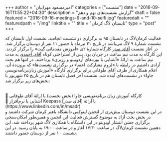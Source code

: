 +++
author = "امیرمسعود مهرابیان"
categories = ["نشست"]
date = "2016-09-16T11:55:22+04:30"
description = "گزارش نشست‌های نهم و دهم"
draft = false
featured = "2016-09-16-meetings-9-and-10-selfi.jpg"
featuredalt = ""
featuredpath = "/img"
linktitle = ""
title = "تابستان لاگ کرمان"
type = "post"
+++

فعالیت کرمان‌لاگ در تابستان ۹۵ به برگزاری دو نشست انجامید. نشست اول تابستان که نشست شمارهٔ ۹ لاگ می‌باشد در تاریخ ۳۱ تیرماه با حضور ۱۱ نفر از دوستان برگزار شد. در آغاز نشست [آقای صدر](https://www.linkedin.com/in/msadr) کارگاه شمارهٔ ۲ی «آموزش مقدماتی گیت» را برگزار کردند. این کارگاه به مدت نیم ساعت در جریان بود. پس از استراحتی کوتاه [آقای احمدی](https://www.linkedin.com/in/msadr) به مدت نیم ساعت به ارائه‌‌ٔ «آشنایی با بوردهای آردویینو و رزبری» پرداختند. در انتها هم بحث آزادی داشتیم در رابطه با «لزوم مشارکت اعضاء در برگزاری نشست‌ها» که برون‌دهٔ آن، اعلام همکاری از طرف آقای طوفانی برای برگزاری کارگاه «آموزش زبان‌برنامه‌نویسی جاوا» در نشست‌های آینده شد.
نشست آخر فصل تابستان هم در تاریخ ۲۵ شهریور با بخش‌های زیر برگزار شد:

<!--more-->

<br>
🔹 کارگاه آموزش زبان برنامه‌نویسی جاوا (بخش نخست) با ارائهٔ آقای طوفانی
<br>
🔹 آشنایی با نرم‌افزار Keepass با ارائهٔ [آقای صدر](https://www.linkedin.com/in/msadr)
<br>
در این نشست دوستان بیش‌تری از انجمن لینوکس دانشگاه باهنر کرمان شرکت داشتند و در بخش بحث آزاد به موضوع گسترش فعالیت این انجمن و همین‌طور امکان‌سنجی برگزاری جشن انتشار اوبونتو در این دانشگاه با همکاری لاگ شهر پرداخته شد.
این دهمین نشست کرمان‌لاگ در ساعت ۱۷:۳۰ آغاز و در ساعت ۱۹:۰۰ به پایان رسید. در این نشست ۱۰ نفر از دوستان حضور داشتند.

